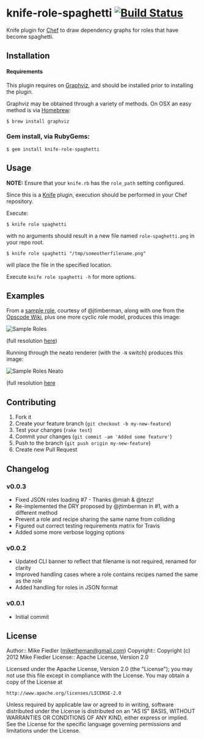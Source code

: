 # knife-role-spaghetti [![Build Status](https://secure.travis-ci.org/miketheman/knife-role-spaghetti.png?branch=master)](http://travis-ci.org/miketheman/knife-role-spaghetti)

Knife plugin for [Chef][chef] to draw dependency graphs for roles that have become spaghetti.

## Installation

#### Requirements

This plugin requires on [Graphviz][graphviz], and should be installed prior to
installing the plugin.

Graphviz may be obtained through a variety of methods. On OSX an easy method is
via [Homebrew][homebrew]:

    $ brew install graphviz

### Gem install, via RubyGems:

    $ gem install knife-role-spaghetti

## Usage

**NOTE:** Ensure that your `knife.rb` has the `role_path` setting configured.

Since this is a [Knife][knife] plugin, execution should be performed in your Chef repository.

Execute:

    $ knife role spaghetti

with no arguments should result in a new file named `role-spaghetti.png` in your
repo root.

    $ knife role spaghetti "/tmp/someotherfilename.png"

will place the file in the specified location.

Execute `knife role spaghetti -h` for more options.

## Examples
From a [sample role][sample role jt], courtesy of @jtimberman, along with one from the [Opscode Wiki][sample role wiki], plus one more cyclic role model, produces this image:

![Sample Roles][sample roles]

(full resolution [here](http://cl.ly/image/1C0Q3p0y093s))

Running through the neato renderer (with the `-N` switch) produces this image:

![Sample Roles Neato][sample roles neato]

(full resolution [here](http://cl.ly/image/2s340G0x3d33)

## Contributing
1. Fork it
1. Create your feature branch (`git checkout -b my-new-feature`)
1. Test your changes (`rake test`)
1. Commit your changes (`git commit -am 'Added some feature'`)
1. Push to the branch (`git push origin my-new-feature`)
1. Create new Pull Request

[chef]: http://www.opscode.com/chef/
[graphviz]: http://www.graphviz.org/
[homebrew]: http://mxcl.github.com/homebrew/
[knife]: http://wiki.opscode.com/display/chef/Knife
[sample role jt]: https://gist.github.com/858903
[sample role wiki]: http://wiki.opscode.com/display/chef/Roles#Roles-TheRubyDSL
[sample roles]: http://f.cl.ly/items/0w3r0k1I291g3x230m3y/rsz_sample-roles.png "Sample Roles"
[sample roles neato]: http://f.cl.ly/items/370L0z3L2U0l341Q0f2k/rsz_sample-roles-neato.png "Sample Roles - neato"

## Changelog

### v0.0.3
* Fixed JSON roles loading #7 - Thanks @miah & @tezz!
* Re-implemented the DRY proposed by @jtimberman in #1, with a different method
* Prevent a role and recipe sharing the same name from colliding
* Figured out correct testing requirements matrix for Travis
* Added some more verbose logging options

### v0.0.2
* Updated CLI banner to reflect that filename is not required, renamed for clarity
* Improved handling cases where a role contains recipes named the same as the role
* Added handling for roles in JSON format

### v0.0.1
* Initial commit

## License

Author:: Mike Fiedler (<miketheman@gmail.com>)
Copyright:: Copyright (c) 2012 Mike Fiedler
License:: Apache License, Version 2.0

Licensed under the Apache License, Version 2.0 (the "License");
you may not use this file except in compliance with the License.
You may obtain a copy of the License at

    http://www.apache.org/licenses/LICENSE-2.0

Unless required by applicable law or agreed to in writing, software
distributed under the License is distributed on an "AS IS" BASIS,
WITHOUT WARRANTIES OR CONDITIONS OF ANY KIND, either express or implied.
See the License for the specific language governing permissions and
limitations under the License.
